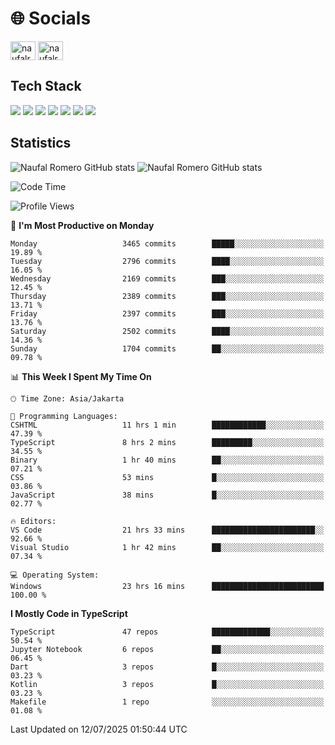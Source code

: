 <h1 align="">🌐 Socials</h1>
<p align="left">
<a href="https://linkedin.com/in/naufal-romero-putra-pratama-9ab816177/" target="blank"><img align="center" src="https://raw.githubusercontent.com/rahuldkjain/github-profile-readme-generator/master/src/images/icons/Social/linked-in-alt.svg" alt="naufalromero" height="30" width="40" /></a>
<a href="https://instagram.com/naufalromero" target="blank"><img align="center" src="https://raw.githubusercontent.com/rahuldkjain/github-profile-readme-generator/master/src/images/icons/Social/instagram.svg" alt="naufalromero" height="30" width="40" /></a>
</p>


<h2 align="">Tech Stack</h2>
<div align="">
  <img src="https://img.shields.io/badge/next.js-000000?style=for-the-badge&logo=nextdotjs&logoColor=white"/>
 <img src="https://img.shields.io/badge/typescript-%23007ACC.svg?style=for-the-badge&logo=typescript&logoColor=white"/>
 <img src="https://img.shields.io/badge/react-%2320232a.svg?style=for-the-badge&logo=react&logoColor=%2361DAFB"/>
 <img src="https://img.shields.io/badge/tailwindcss-%2338B2AC.svg?style=for-the-badge&logo=tailwind-css&logoColor=white"/>
 <img src="https://img.shields.io/badge/Prisma-3982CE?style=for-the-badge&logo=Prisma&logoColor=white"/>
 <img src="https://img.shields.io/badge/javascript-%23323330.svg?style=for-the-badge&logo=javascript&logoColor=%23F7DF1E"/>
 <img src="https://img.shields.io/badge/java-%23ED8B00.svg?style=for-the-badge&logo=openjdk&logoColor=white"/>
</div>


<h2 align="">Statistics</h2>
<div align="">
<img src="https://github-readme-stats-xi-nine-74.vercel.app/api?username=romves&show_icons=true&theme=tokyonight&include_all_commits=true&count_private=true" alt="Naufal Romero GitHub stats"/>
<img src="https://github-readme-stats-xi-nine-74.vercel.app/api/top-langs/?username=romves&theme=tokyonight&hide_border=false&include_all_commits=true&count_private=true&layout=compact" alt="Naufal Romero GitHub stats"/>
</div>

<!--START_SECTION:waka-->
![Code Time](http://img.shields.io/badge/Code%20Time-2%2C618%20hrs%2010%20mins-blue)

![Profile Views](http://img.shields.io/badge/Profile%20Views-0-blue)

📅 **I'm Most Productive on Monday** 

```text
Monday                   3465 commits        █████░░░░░░░░░░░░░░░░░░░░   19.89 % 
Tuesday                  2796 commits        ████░░░░░░░░░░░░░░░░░░░░░   16.05 % 
Wednesday                2169 commits        ███░░░░░░░░░░░░░░░░░░░░░░   12.45 % 
Thursday                 2389 commits        ███░░░░░░░░░░░░░░░░░░░░░░   13.71 % 
Friday                   2397 commits        ███░░░░░░░░░░░░░░░░░░░░░░   13.76 % 
Saturday                 2502 commits        ████░░░░░░░░░░░░░░░░░░░░░   14.36 % 
Sunday                   1704 commits        ██░░░░░░░░░░░░░░░░░░░░░░░   09.78 % 
```


📊 **This Week I Spent My Time On** 

```text
🕑︎ Time Zone: Asia/Jakarta

💬 Programming Languages: 
CSHTML                   11 hrs 1 min        ████████████░░░░░░░░░░░░░   47.39 % 
TypeScript               8 hrs 2 mins        █████████░░░░░░░░░░░░░░░░   34.55 % 
Binary                   1 hr 40 mins        ██░░░░░░░░░░░░░░░░░░░░░░░   07.21 % 
CSS                      53 mins             █░░░░░░░░░░░░░░░░░░░░░░░░   03.86 % 
JavaScript               38 mins             █░░░░░░░░░░░░░░░░░░░░░░░░   02.77 % 

🔥 Editors: 
VS Code                  21 hrs 33 mins      ███████████████████████░░   92.66 % 
Visual Studio            1 hr 42 mins        ██░░░░░░░░░░░░░░░░░░░░░░░   07.34 % 

💻 Operating System: 
Windows                  23 hrs 16 mins      █████████████████████████   100.00 % 
```

**I Mostly Code in TypeScript** 

```text
TypeScript               47 repos            █████████████░░░░░░░░░░░░   50.54 % 
Jupyter Notebook         6 repos             ██░░░░░░░░░░░░░░░░░░░░░░░   06.45 % 
Dart                     3 repos             █░░░░░░░░░░░░░░░░░░░░░░░░   03.23 % 
Kotlin                   3 repos             █░░░░░░░░░░░░░░░░░░░░░░░░   03.23 % 
Makefile                 1 repo              ░░░░░░░░░░░░░░░░░░░░░░░░░   01.08 % 
```




 Last Updated on 12/07/2025 01:50:44 UTC
<!--END_SECTION:waka-->
